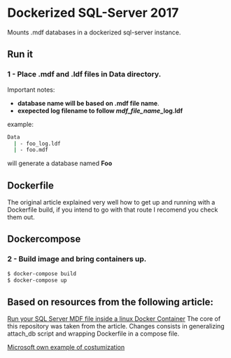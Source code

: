 # Dockerized SQL-Server 2017
Mounts .mdf databases in a dockerized sql-server instance.

## Run it
### 1 - Place .mdf and .ldf files in Data directory.
Important notes:
  - **database name will be based on .mdf file name**.
  - **exepected log filename to follow *mdf_file_name*_log.ldf**

example:

``` bash
Data
  | - foo_log.ldf
  | - foo.mdf
```

will generate a database named **Foo**

## Dockerfile
The original article explained very well how to get up and running with a Dockerfile build, if you intend to go with that route I recomend you check them out.

## Dockercompose
### 2 - Build image and bring containers up.

``` bash
$ docker-compose build
$ docker-compose up
```

## Based on resources from the following article:
[Run your SQL Server MDF file inside a linux Docker Container](https://www.mobilize.net/blog/run-your-sql-server-mdf-file-inside-a-linux-docker-container)
The core of this repository was taken from the article. Changes consists in generalizing attach_db script and wrapping Dockerfile in a compose file.

[Microsoft own example of costumization](https://github.com/microsoft/mssql-docker/tree/master/linux/preview/examples/mssql-customize)